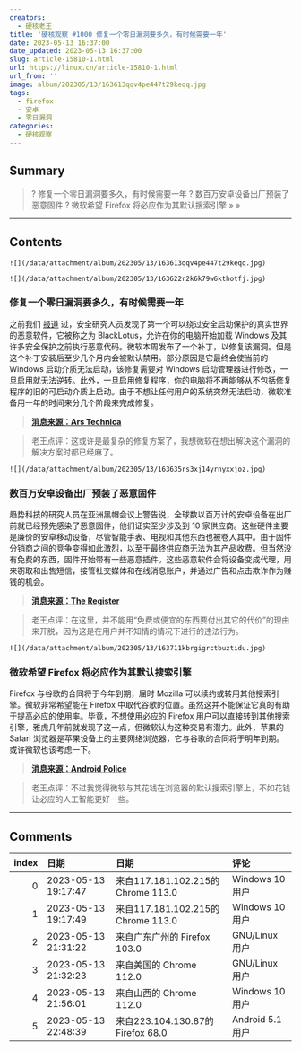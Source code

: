 ```yaml
---
creators:
  - 硬核老王
title: '硬核观察 #1000 修复一个零日漏洞要多久，有时候需要一年'
date: 2023-05-13 16:37:00
date_updated: 2023-05-13 16:37:00
slug: article-15810-1.html
url: https://linux.cn/article-15810-1.html
url_from: ''
image: album/202305/13/163613qqv4pe447t29keqq.jpg
tags:
  - firefox
  - 安卓
  - 零日漏洞
categories:
  - 硬核观察
---
```


## Summary

> ? 修复一个零日漏洞要多久，有时候需要一年
> ? 数百万安卓设备出厂预装了恶意固件
> ? 微软希望 Firefox 将必应作为其默认搜索引擎
> » 
> »

***

<!-- more -->

## Contents

`![](/data/attachment/album/202305/13/163613qqv4pe447t29keqq.jpg)`

`![](/data/attachment/album/202305/13/163622r2k6k79w6kthotfj.jpg)`

### 修复一个零日漏洞要多久，有时候需要一年

之前我们 [报道](https://linux.cn/article-15605-1.html) 过，安全研究人员发现了第一个可以绕过安全启动保护的真实世界的恶意软件，它被称之为 BlackLotus，允许在你的电脑开始加载 Windows 及其许多安全保护之前执行恶意代码。微软本周发布了一个补丁，以修复该漏洞。但是这个补丁安装后至少几个月内会被默认禁用。部分原因是它最终会使当前的 Windows 启动介质无法启动，该修复需要对 Windows 启动管理器进行修改，一旦启用就无法逆转。此外，一旦启用修复程序，你的电脑将不再能够从不包括修复程序的旧的可启动介质上启动。由于不想让任何用户的系统突然无法启动，微软准备用一年的时间来分几个阶段来完成修复。

> 
> **[消息来源：Ars Technica](https://arstechnica.com/information-technology/2023/05/microsoft-patches-secure-boot-flaw-but-wont-enable-fix-by-default-until-early-2024/)**
> 
> 
> 

> 
> 老王点评：这或许是最复杂的修复方案了，我想微软在想出解决这个漏洞的解决方案时都已经麻了。
> 
> 
> 

`![](/data/attachment/album/202305/13/163635rs3xj14yrnyxxjoz.jpg)`

### 数百万安卓设备出厂预装了恶意固件

趋势科技的研究人员在亚洲黑帽会议上警告说，全球数以百万计的安卓设备在出厂前就已经预先感染了恶意固件，他们证实至少涉及到 10 家供应商。这些硬件主要是廉价的安卓移动设备，尽管智能手表、电视和其他东西也被卷入其中。由于固件分销商之间的竞争变得如此激烈，以至于最终供应商无法为其产品收费。但当然没有免费的东西，固件开始带有一些恶意插件。这些恶意软件会将设备变成代理，用来窃取和出售短信，接管社交媒体和在线消息账户，并通过广告和点击欺诈作为赚钱的机会。

> 
> **[消息来源：The Register](https://www.theregister.com/2023/05/11/bh_asia_mobile_phones/)**
> 
> 
> 

> 
> 老王点评：在这里，并不能用“免费或便宜的东西要付出其它的代价”的理由来开脱，因为这是在用户并不知情的情况下进行的违法行为。
> 
> 
> 

`![](/data/attachment/album/202305/13/163711kbrgigrctbuztidu.jpg)`

### 微软希望 Firefox 将必应作为其默认搜索引擎

Firefox 与谷歌的合同将于今年到期，届时 Mozilla 可以续约或转用其他搜索引擎。微软非常希望能在 Firefox 中取代谷歌的位置。虽然这并不能保证它真的有助于提高必应的使用率。毕竟，不想使用必应的 Firefox 用户可以直接转到其他搜索引擎，雅虎几年前就发现了这一点，但微软认为这种交易有潜力。此外，苹果的 Safari 浏览器是苹果设备上的主要网络浏览器，它与谷歌的合同将于明年到期。或许微软也该考虑一下。

> 
> **[消息来源：Android Police](https://www.androidpolice.com/microsoft-bing-firefox-default/)**
> 
> 
> 

> 
> 老王点评：不过我觉得微软与其花钱在浏览器的默认搜索引擎上，不如花钱让必应的人工智能更好一些。
> 
> 
>

***

## Comments

|   index | 日期                | 日期                                               | 评论                                        |
|--------:|:--------------------|:---------------------------------------------------|:--------------------------------------------|
|       0 | 2023-05-13 19:17:47 | 来自117.181.102.215的 Chrome 113.0|Windows 10 用户 | 1000期撒花！                                |
|       1 | 2023-05-13 19:17:49 | 来自117.181.102.215的 Chrome 113.0|Windows 10 用户 | 1000期撒花！                                |
|       2 | 2023-05-13 21:31:22 | 来自广东广州的 Firefox 103.0|GNU/Linux 用户        | 1000期纪念～                                |
|       3 | 2023-05-13 21:32:23 | 来自美国的 Chrome 112.0|GNU/Linux 用户             | 1000期，这是一个里程碑了。祝贺老王叔叔哈哈? |
|       4 | 2023-05-13 21:56:01 | 来自山西的 Chrome 112.0|Windows 10 用户            | 1000期纪念～                                |
|       5 | 2023-05-13 22:48:39 | 来自223.104.130.87的 Firefox 68.0|Android 5.1 用户 | #1000 :)                                    |
